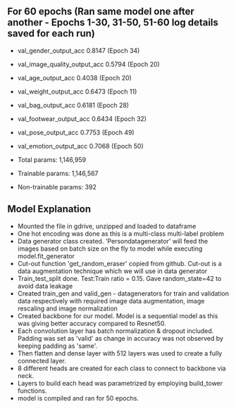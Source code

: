 For 60 epochs (Ran same model one after another - Epochs 1-30, 31-50, 51-60 log details saved for each run)
-----------------------------------------------------------------------------------------------------------
- val_gender_output_acc	0.8147 (Epoch 34)
- val_image_quality_output_acc	0.5794 (Epoch 20)
- val_age_output_acc	0.4038 (Epoch 20)
- val_weight_output_acc	0.6473 (Epoch 11)
- val_bag_output_acc	0.6181 (Epoch 28)
- val_footwear_output_acc	0.6434 (Epoch 32)
- val_pose_output_acc	0.7753 (Epoch 49)
- val_emotion_output_acc	0.7068 (Epoch 50)

- Total params: 1,146,959
- Trainable params: 1,146,567
- Non-trainable params: 392

Model Explanation
------------------
- Mounted the file in gdrive, unzipped and loaded to dataframe
- One hot encoding was done as this is a multi-class multi-label problem
- Data generator class created. 'Persondatagenerator' will feed the images based on batch size on the fly to model while executing model.fit_generator
- Cut-out function 'get_random_eraser' copied from github. Cut-out is a data augmentation technique which we will use in data generator 
- Train_test_split done. Test:Train ratio = 0.15. Gave random_state=42 to avoid data leakage
- Created train_gen and valid_gen - datagenerators for train and validation data respectively with required image data augmentation, image rescaling and image normalization
- Created backbone for our model. Model is a sequential model as this was giving better accuracy compared to Resnet50.
- Each convolution layer has batch normalization & dropout included. Padding was set as 'valid' as change in accuracy was not observed by keeping padding as 'same'.
- Then flatten and dense layer with 512 layers was used to create a fully connected layer.
- 8 different heads are created for each class to connect to backbone via neck.
- Layers to build each head was parametrized by employing build_tower functions.
- model is compiled and ran for 50 epochs.
